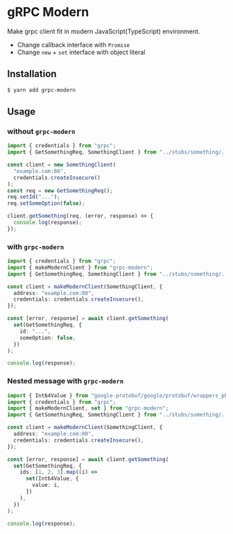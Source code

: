 # gRPC Modern

Make grpc client fit in modern JavaScript(TypeScript) environment.

- Change callback interface with `Promise`
- Change `new` + `set` interface with object literal

## Installation

```bash
$ yarn add grpc-modern
```

## Usage

### without `grpc-modern`

```typescript
import { credentials } from "grpc";
import { GetSomethingReq, SomethingClient } from "../stubs/something/...";

const client = new SomethingClient(
  "example.com:80",
  credentials.createInsecure()
);
const req = new GetSomethingReq();
req.setId("...");
req.setSomeOption(false);

client.getSomething(req, (error, response) => {
  console.log(response);
});
```

### with `grpc-modern`

```typescript
import { credentials } from "grpc";
import { makeModernClient } from "grpc-modern";
import { GetSomethingReq, SomethingClient } from "../stubs/something/...";

const client = makeModernClient(SomethingClient, {
  address: "example.com:80",
  credentials: credentials.createInsecure(),
});

const [error, response] = await client.getSomething(
  set(GetSomethingReq, {
    id: "...",
    someOption: false,
  })
);

console.log(response);
```

### Nested message with `grpc-modern`

```typescript
import { Int64Value } from "google-protobuf/google/protobuf/wrappers_pb";
import { credentials } from "grpc";
import { makeModernClient, set } from "grpc-modern";
import { GetSomethingReq, SomethingClient } from "../stubs/something/...";

const client = makeModernClient(SomethingClient, {
  address: "example.com:80",
  credentials: credentials.createInsecure(),
});

const [error, response] = await client.getSomething(
  set(GetSomethingReq, {
    ids: [1, 2, 3].map((i) =>
      set(Int64Value, {
        value: i,
      })
    ),
  })
);

console.log(response);
```
